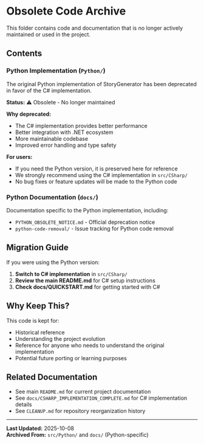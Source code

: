 # Obsolete Code Archive

This folder contains code and documentation that is no longer actively maintained or used in the project.

## Contents

### Python Implementation (`Python/`)

The original Python implementation of StoryGenerator has been deprecated in favor of the C# implementation.

**Status:** ⚠️ Obsolete - No longer maintained

**Why deprecated:**
- The C# implementation provides better performance
- Better integration with .NET ecosystem
- More maintainable codebase
- Improved error handling and type safety

**For users:**
- If you need the Python version, it is preserved here for reference
- We strongly recommend using the C# implementation in `src/CSharp/`
- No bug fixes or feature updates will be made to the Python code

### Python Documentation (`docs/`)

Documentation specific to the Python implementation, including:
- `PYTHON_OBSOLETE_NOTICE.md` - Official deprecation notice
- `python-code-removal/` - Issue tracking for Python code removal

## Migration Guide

If you were using the Python version:

1. **Switch to C# implementation** in `src/CSharp/`
2. **Review the main README.md** for C# setup instructions
3. **Check docs/QUICKSTART.md** for getting started with C#

## Why Keep This?

This code is kept for:
- Historical reference
- Understanding the project evolution
- Reference for anyone who needs to understand the original implementation
- Potential future porting or learning purposes

## Related Documentation

- See main `README.md` for current project documentation
- See `docs/CSHARP_IMPLEMENTATION_COMPLETE.md` for C# implementation details
- See `CLEANUP.md` for repository reorganization history

---

**Last Updated:** 2025-10-08  
**Archived From:** `src/Python/` and `docs/` (Python-specific)
